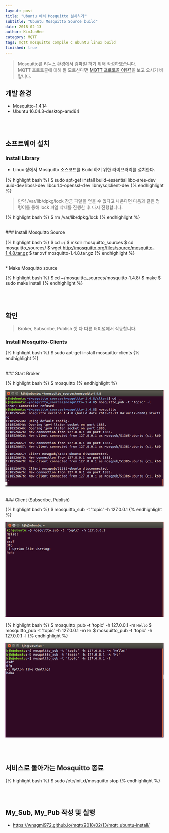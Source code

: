 ```yaml
---
layout: post
title: "Ubuntu 에서 Mosquitto 설치하기"
subtitle: "Ubuntu Mosquitto Source build"
date: 2018-02-13
author: KimJunHee
category: MQTT
tags: mqtt mosquitto compile c ubuntu linux build
finished: true
---
```


> Mosquitto를 리눅스 환경에서 컴파일 하기 위해 작성하였습니다.<br/>
MQTT 프로토콜에 대해 잘 모르신다면 [MQTT 프로토콜 이란?](https://wnsgml972.github.io/mqtt/2018/03/05/mqtt/)을 보고 오시기 바랍니다.

## 개발 환경

* Mosquitto-1.4.14
* Ubuntu 16.04.3-desktop-amd64


<br/><br/>
## 소프트웨어 설치

### Install Library

* Linux 상에서 Mosquitto 소스코드를 Build 하기 위한 라이브러리를 설치한다.

{% highlight bash %}
$ sudo apt-get install build-essential libc-ares-dev uuid-dev libssl-dev libcurl4-openssl-dev libmysqlclient-dev
{% endhighlight %}

> 만약 /var/lib/dpkg/lock 잠금 파일을 얻을 수 없다고 나온다면 다음과 같은 명령어를 통해 lock 파일 삭제를 진행한 후 다시 진행합니다.

{% highlight bash %}
$ rm /var/lib/dpkg/lock
{% endhighlight %}

<br/>
### Install Mosquitto Source

{% highlight bash %}
$ cd ~/
$ mkdir mosquitto_sources
$ cd mosquitto_sources/
$ wget http://mosquitto.org/files/source/mosquitto-1.4.8.tar.gz
$ tar xvf mosquitto-1.4.8.tar.gz
{% endhighlight %}

<br/>
* Make Mosquitto source

{% highlight bash %}
$ cd ~/mosquitto_sources/mosquitto-1.4.8/
$ make
$ sudo make install
{% endhighlight %}

<br/><br/>
## 확인

> Broker, Subscribe, Publish 셋 다 다른 터미널에서 작동합니다.

### Install Mosquitto-Clients

{% highlight bash %}
$ sudo apt-get install mosquitto-clients
{% endhighlight %}

<br/>
### Start Broker

{% highlight bash %}
$ mosquitto
{% endhighlight %}

![MQTT](/img/mqtt/2/broker.png)

<br/>
### Client (Subscribe, Publish)

{% highlight bash %}
$ mosquitto_sub -t 'topic' -h 127.0.0.1
{% endhighlight %}

![MQTT](/img/mqtt/2/sub.png)

{% highlight bash %}
$ mosquitto_pub -t 'topic' -h 127.0.0.1 -m `Hello`
$ mosquitto_pub -t 'topic' -h 127.0.0.1 -m `Hi`
$ mosquitto_pub -t 'topic' -h 127.0.0.1 -l
{% endhighlight %}

![MQTT](/img/mqtt/2/pub.png)

<br/><br/>
## 서비스로 돌아가는 Mosquitto 종료

{% highlight bash %}
$ sudo /etc/init.d/mosquitto stop
{% endhighlight %}


<br/><br/>
## My_Sub, My_Pub 작성 및 실행

* <https://wnsgml972.github.io/mqtt/2018/02/13/mqtt_ubuntu-install/>
